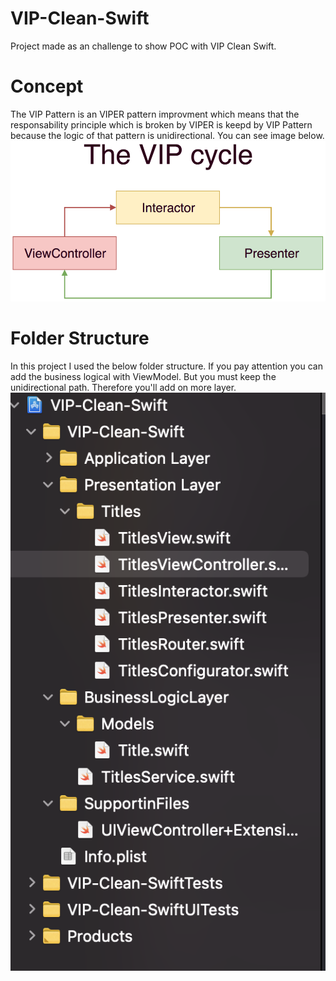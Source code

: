 # VIP-Clean-Swift
Project made as an challenge to show POC with VIP Clean Swift.

# Concept
The VIP Pattern is an VIPER pattern improvment which means that the responsability principle which is broken by VIPER is keepd by VIP Pattern because the logic of
that pattern is unidirectional. You can see image below.
<img src="https://github.com/renatomateusx/VIP-Clean-Swift/blob/master/the-vip-cycle.png" title="VIP Clean Swift">

# Folder Structure
In this project I used the below folder structure. If you pay attention you can add the business logical with ViewModel. But you must keep the unidirectional path. Therefore you'll add on more layer.
<img src="https://github.com/renatomateusx/VIP-Clean-Swift/blob/master/folderStructure.png" title="VIP Clean Swift">
